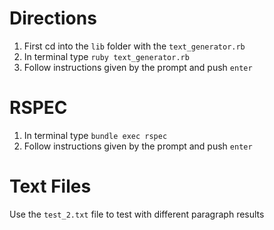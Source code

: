 # Directions
1. First cd into the `lib` folder with the `text_generator.rb`
2. In terminal type `ruby text_generator.rb` 
3. Follow instructions given by the prompt and push `enter`

# RSPEC
1. In terminal type `bundle exec rspec` 
2. Follow instructions given by the prompt and push `enter`

# Text Files
Use the `test_2.txt` file to test with different paragraph results